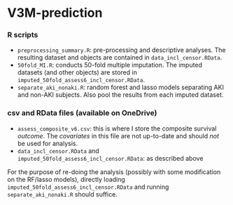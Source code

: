 # V3M-prediction

### R scripts
* `preprocessing_summary.R`: pre-processing and descriptive analyses. The resulting dataset and objects are contained in `data_incl_censor.RData`.
* `50fold_MI.R`: conducts 50-fold multiple imputation. The imputed datasets (and other objects) are stored in `imputed_50fold_assess6_incl_censor.RData`.
* `separate_aki_nonaki.R`: random forest and lasso models separating AKI and non-AKI subjects. Also pool the results from each imputed dataset.

### csv and RData files (available on OneDrive)
* `assess_composite_v6.csv`: this is where I store the composite survival *outcome*. The *covariates* in this file are not up-to-date and should *not* be used for analysis.
* `data_incl_censor.RData` and `imputed_50fold_assess6_incl_censor.RData`: as described above

For the purpose of re-doing the analysis (possibly with some modification on the RF/lasso models), directly loading `imputed_50fold_assess6_incl_censor.RData` and running `separate_aki_nonaki.R` should suffice.
